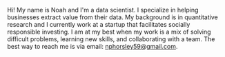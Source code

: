 Hi!  My name is Noah and I'm a data scientist.  I specialize in helping businesses extract value from their data.  My background is in quantitative research and I currently work at a startup that facilitates socially responsible investing.  I am at my best when my work is a mix of solving difficult problems, learning new skills, and collaborating with a team.  The best way to reach me is via email: nphorsley59@gmail.com.

<!--
**nphorsley59/nphorsley59** is a ✨ _special_ ✨ repository because its `README.md` (this file) appears on your GitHub profile.

Here are some ideas to get you started:

- 🔭 I’m currently working on ...
- 🌱 I’m currently learning ...
- 👯 I’m looking to collaborate on ...
- 🤔 I’m looking for help with ...
- 💬 Ask me about ...
- 📫 How to reach me: ...
- 😄 Pronouns: ...
- ⚡ Fun fact: ...
-->
